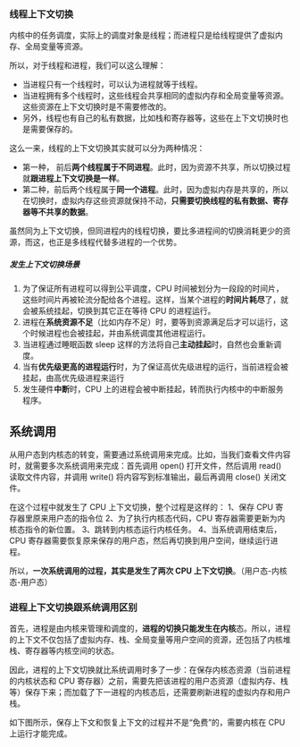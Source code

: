

### 线程上下文切换

内核中的任务调度，实际上的调度对象是线程；而进程只是给线程提供了虚拟内存、全局变量等资源。

所以，对于线程和进程，我们可以这么理解：

- 当进程只有一个线程时，可以认为进程就等于线程。
- 当进程拥有多个线程时，这些线程会共享相同的虚拟内存和全局变量等资源。这些资源在上下文切换时是不需要修改的。
- 另外，线程也有自己的私有数据，比如栈和寄存器等，这些在上下文切换时也是需要保存的。

这么一来，线程的上下文切换其实就可以分为两种情况：

- 第一种， 前后**两个线程属于不同进程**。此时，因为资源不共享，所以切换过程就**跟进程上下文切换是一样**。
- 第二种，前后两个线程属于**同一个进程**。此时，因为虚拟内存是共享的，所以在切换时，虚拟内存这些资源就保持不动，**只需要切换线程的私有数据、寄存器等不共享的数据**。

虽然同为上下文切换，但同进程内的线程切换，要比多进程间的切换消耗更少的资源，而这，也正是多线程代替多进程的一个优势。



##### 发生上下文切换场景

1. 为了保证所有进程可以得到公平调度，CPU 时间被划分为一段段的时间片，这些时间片再被轮流分配给各个进程。这样，当某个进程的**时间片耗尽**了，就会被系统挂起，切换到其它正在等待 CPU 的进程运行。
2. 进程在**系统资源不足**（比如内存不足）时，要等到资源满足后才可以运行，这个时候进程也会被挂起，并由系统调度其他进程运行。
3. 当进程通过睡眠函数 sleep 这样的方法将自己**主动挂起**时，自然也会重新调度。
4. 当有**优先级更高的进程运行**时，为了保证高优先级进程的运行，当前进程会被挂起，由高优先级进程来运行
5. 发生硬件**中断**时，CPU 上的进程会被中断挂起，转而执行内核中的中断服务程序。



## 系统调用

从用户态到内核态的转变，需要通过系统调用来完成。比如，当我们查看文件内容时，就需要多次系统调用来完成：首先调用 open() 打开文件，然后调用 read() 读取文件内容，并调用 write() 将内容写到标准输出，最后再调用 close() 关闭文件。

在这个过程中就发生了 CPU 上下文切换，整个过程是这样的：
 1、保存 CPU 寄存器里原来用户态的指令位
 2、为了执行内核态代码，CPU 寄存器需要更新为内核态指令的新位置。
 3、跳转到内核态运行内核任务。
 4、当系统调用结束后，CPU 寄存器需要恢复原来保存的用户态，然后再切换到用户空间，继续运行进程。

所以，**一次系统调用的过程，其实是发生了两次 CPU 上下文切换**。（用户态-内核态-用户态）

### 进程上下文切换跟系统调用区别

首先，进程是由内核来管理和调度的，**进程的切换只能发生在内核**态。所以，进程的上下文不仅包括了虚拟内存、栈、全局变量等用户空间的资源，还包括了内核堆栈、寄存器等内核空间的状态。

因此，进程的上下文切换就比系统调用时多了一步：在保存内核态资源（当前进程的内核状态和 CPU 寄存器）之前，需要先把该进程的用户态资源（虚拟内存、栈等）保存下来；而加载了下一进程的内核态后，还需要刷新进程的虚拟内存和用户栈。

如下图所示，保存上下文和恢复上下文的过程并不是“免费”的，需要内核在 CPU 上运行才能完成。